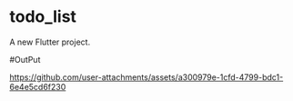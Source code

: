 # todo_list

A new Flutter project.

#OutPut

https://github.com/user-attachments/assets/a300979e-1cfd-4799-bdc1-6e4e5cd6f230

